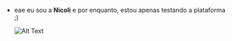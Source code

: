 - eae eu sou a <b>Nicoli</b> e por enquanto, estou apenas testando a plataforma ;)

     ![Alt Text](https://media.giphy.com/media/StYTkwUST4HUQ/giphy.gif)
